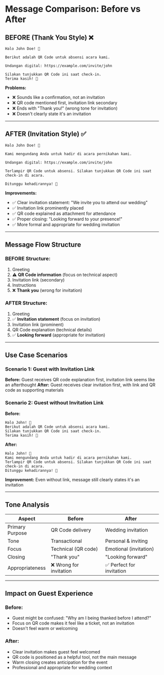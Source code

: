 # Message Comparison: Before vs After

## BEFORE (Thank You Style) ❌
```
Halo John Doe! 🎉

Berikut adalah QR Code untuk absensi acara kami.

Undangan digital: https://example.com/invite/john

Silakan tunjukkan QR Code ini saat check-in.
Terima kasih! 🙏
```

**Problems:**
- ❌ Sounds like a confirmation, not an invitation
- ❌ QR code mentioned first, invitation link secondary
- ❌ Ends with "Thank you!" (wrong tone for invitation)
- ❌ Doesn't clearly state it's an invitation

---

## AFTER (Invitation Style) ✅
```
Halo John Doe! 🎉

Kami mengundang Anda untuk hadir di acara pernikahan kami.

Undangan digital: https://example.com/invite/john

Terlampir QR Code untuk absensi. Silakan tunjukkan QR Code ini saat check-in di acara.

Ditunggu kehadirannya! 🙏
```

**Improvements:**
- ✅ Clear invitation statement: "We invite you to attend our wedding"
- ✅ Invitation link prominently placed
- ✅ QR code explained as attachment for attendance
- ✅ Proper closing: "Looking forward to your presence!"
- ✅ More formal and appropriate for wedding invitation

---

## Message Flow Structure

### BEFORE Structure:
1. Greeting
2. ⚠️ **QR Code information** (focus on technical aspect)
3. Invitation link (secondary)
4. Instructions
5. ❌ **Thank you** (wrong for invitation)

### AFTER Structure:
1. Greeting
2. ✅ **Invitation statement** (focus on invitation)
3. Invitation link (prominent)
4. QR Code explanation (technical details)
5. ✅ **Looking forward** (appropriate for invitation)

---

## Use Case Scenarios

### Scenario 1: Guest with Invitation Link
**Before:** Guest receives QR code explanation first, invitation link seems like an afterthought
**After:** Guest receives clear invitation first, with link and QR code as supporting materials

### Scenario 2: Guest without Invitation Link
**Before:**
```
Halo John! 🎉
Berikut adalah QR Code untuk absensi acara kami.
Silakan tunjukkan QR Code ini saat check-in.
Terima kasih! 🙏
```

**After:**
```
Halo John! 🎉
Kami mengundang Anda untuk hadir di acara pernikahan kami.
Terlampir QR Code untuk absensi. Silakan tunjukkan QR Code ini saat check-in di acara.
Ditunggu kehadirannya! 🙏
```

**Improvement:** Even without link, message still clearly states it's an invitation

---

## Tone Analysis

| Aspect | Before | After |
|--------|--------|-------|
| Primary Purpose | QR Code delivery | Wedding invitation |
| Tone | Transactional | Personal & inviting |
| Focus | Technical (QR code) | Emotional (invitation) |
| Closing | "Thank you" | "Looking forward" |
| Appropriateness | ❌ Wrong for invitation | ✅ Perfect for invitation |

---

## Impact on Guest Experience

### Before:
- Guest might be confused: "Why am I being thanked before I attend?"
- Focus on QR code makes it feel like a ticket, not an invitation
- Doesn't feel warm or welcoming

### After:
- Clear invitation makes guest feel welcomed
- QR code is positioned as a helpful tool, not the main message
- Warm closing creates anticipation for the event
- Professional and appropriate for wedding context
